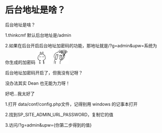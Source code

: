 # 后台地址是啥？
后台地址是啥？

1.thinkcmf 默认后台地址是/admin

2.如果在后台开启后台地址加密码的功能，那地址就是/?g=admin&upw=系统为你生成的加密码
![](../images/j_0012.gif)
![](../images/j_0008.gif)

后台地址加密码开启了，但我没有记呀？

没办法其实 Dean 也无能为力呀！

好吧...我太好了

1.打开 data/conf/config.php文件，记得别用 windows 的记事本打开

2.找到SP_SITE_ADMIN_URL_PASSWORD，复制它的值

3.访问/?g=admin&upw={你第二步得到的值}
